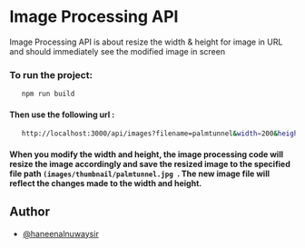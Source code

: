 
# Image Processing API

Image Processing API is about resize the width & height for image in URL and should immediately see the  modified image in screen


###  To run the project: 

```bash 
   npm run build
```
####  Then use the following url :
```bash 
   http://localhost:3000/api/images?filename=palmtunnel&width=200&height=200
```
 #### When you modify the width and height, the image processing code will resize the image accordingly and save the resized image to the specified file path ```(images/thumbnail/palmtunnel.jpg ```. The new image file will reflect the changes made to the width and height.
## Author

- [@haneenalnuwaysir](https://github.com/haneenalnuwaysir)
